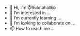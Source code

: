 - 👋 Hi, I’m @Solmahallko
- 👀 I’m interested in ...
- 🌱 I’m currently learning ...
- 💞️ I’m looking to collaborate on ...
- 📫 How to reach me ...

<!---
Solmahallko/Solmahallko is a ✨ special ✨ repository because its `README.md` (this file) appears on your GitHub profile.
You can click the Preview link to take a look at your changes.
--->
